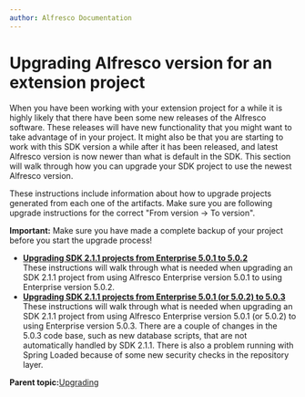 ```yaml
---
author: Alfresco Documentation
---
```


# Upgrading Alfresco version for an extension project

When you have been working with your extension project for a while it is highly likely that there have been some new releases of the Alfresco software. These releases will have new functionality that you might want to take advantage of in your project. It might also be that you are starting to work with this SDK version a while after it has been released, and latest Alfresco version is now newer than what is default in the SDK. This section will walk through how you can upgrade your SDK project to use the newest Alfresco version.

These instructions include information about how to upgrade projects generated from each one of the artifacts. Make sure you are following upgrade instructions for the correct "From version -\> To version".

**Important:** Make sure you have made a complete backup of your project before you start the upgrade process!

-   **[Upgrading SDK 2.1.1 projects from Enterprise 5.0.1 to 5.0.2](../tasks/alfresco-sdk-upgrading-alfresco-version-SDK-211-501-to-502.md)**  
These instructions will walk through what is needed when upgrading an SDK 2.1.1 project from using Alfresco Enterprise version 5.0.1 to using Enterprise version 5.0.2.
-   **[Upgrading SDK 2.1.1 projects from Enterprise 5.0.1 \(or 5.0.2\) to 5.0.3](../tasks/alfresco-sdk-upgrading-alfresco-version-SDK-211-501-or-502-to-503.md)**  
These instructions will walk through what is needed when upgrading an SDK 2.1.1 project from using Alfresco Enterprise version 5.0.1 \(or 5.0.2\) to using Enterprise version 5.0.3. There are a couple of changes in the 5.0.3 code base, such as new database scripts, that are not automatically handled by SDK 2.1.1. There is also a problem running with Spring Loaded because of some new security checks in the repository layer.

**Parent topic:**[Upgrading](../concepts/alfresco-sdk-upgrading.md)

